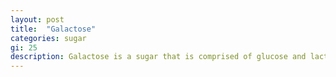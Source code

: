 ```yaml
---
layout: post
title:  "Galactose"
categories: sugar
gi: 25
description: Galactose is a sugar that is comprised of glucose and lactose. It is used in baked goods. It tones down acidic and tart tastes. It produces a lot of sweetness in very little product.
---
```


